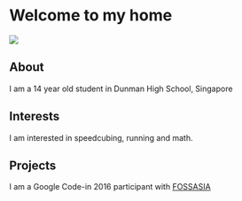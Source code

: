 <!DOCTYPE html>
<html>
  <head>
  <link rel="stylesheet" href="style.css" />
    <title>My Personal Website</title>
  </head>
  <body>
<h1>Welcome to my home</h1>
    <img src="photo.jpg"/>
    <h2>About</h2>
    <p>I am a 14 year old student in Dunman High School, Singapore</p>
    <h2>Interests</h2>
    <p>I am interested in speedcubing, running and math.</p>
    <h2>Projects</h2>
    <p> I am a Google Code-in 2016 participant with <a href="http://fossasia.org">FOSSASIA</a></p>
    
  </body>
</html>
